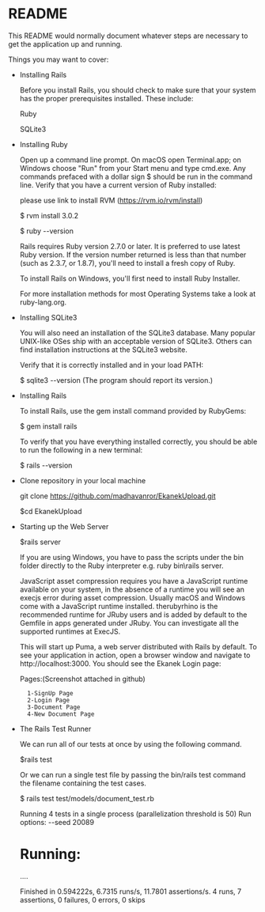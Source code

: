 # README

This README would normally document whatever steps are necessary to get the
application up and running.

Things you may want to cover:

* Installing Rails

    Before you install Rails, you should check to make sure that your system has the proper prerequisites installed. These include:

    Ruby

    SQLite3

* Installing Ruby

    Open up a command line prompt. On macOS open Terminal.app; on Windows choose "Run" from your Start menu and type cmd.exe. Any commands prefaced with     a dollar sign $ should be run in the command line. Verify that you have a current version of Ruby installed:

    please use link to install RVM (https://rvm.io/rvm/install)

    $ rvm install 3.0.2
 
    $ ruby --version

    Rails requires Ruby version 2.7.0 or later. It is preferred to use latest Ruby version. If the version number returned is less than that number (such     as 2.3.7, or 1.8.7), you'll need to install a fresh copy of Ruby.

    To install Rails on Windows, you'll first need to install Ruby Installer.

    For more installation methods for most Operating Systems take a look at ruby-lang.org.

* Installing SQLite3

    You will also need an installation of the SQLite3 database. Many popular UNIX-like OSes ship with an acceptable version of SQLite3. Others can find     installation instructions at the SQLite3 website.

    Verify that it is correctly installed and in your load PATH:

    $ sqlite3 --version (The program should report its version.)

* Installing Rails

    To install Rails, use the gem install command provided by RubyGems:

    $ gem install rails

    To verify that you have everything installed correctly, you should be able to run the following in a new terminal:

    $ rails --version

* Clone repository in your local machine

    git clone https://github.com/madhavanror/EkanekUpload.git

    $cd EkanekUpload

* Starting up the Web Server

    $rails server

    If you are using Windows, you have to pass the scripts under the bin folder directly to the Ruby interpreter e.g. ruby bin\rails server.

    JavaScript asset compression requires you have a JavaScript runtime available on your system, in the absence of a runtime you will see an execjs error during asset compression. Usually macOS and Windows come with a JavaScript runtime installed. therubyrhino is the recommended runtime for JRuby users and is added by default to the Gemfile in apps generated under JRuby. You can investigate all the supported runtimes at ExecJS.

    This will start up Puma, a web server distributed with Rails by default. To see your application in action, open a browser window and navigate to http://localhost:3000. You should see the Ekanek Login page:

    Pages:(Screenshot attached in github)

        1-SignUp Page
        2-Login Page
        3-Document Page
        4-New Document Page


* The Rails Test Runner

    We can run all of our tests at once by using the following command.

    $rails test

    Or we can run a single test file by passing the bin/rails test command the filename containing the test cases.

    $ rails test test/models/document_test.rb

    Running 4 tests in a single process (parallelization threshold is 50)
    Run options: --seed 20089

    # Running:

    ....

    Finished in 0.594222s, 6.7315 runs/s, 11.7801 assertions/s.
    4 runs, 7 assertions, 0 failures, 0 errors, 0 skips
